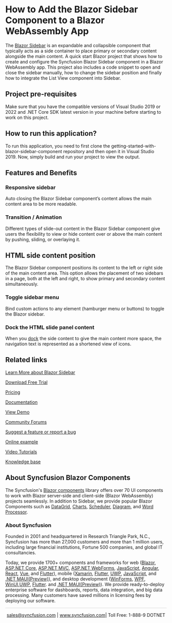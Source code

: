 # How to Add the Blazor Sidebar Component to a Blazor WebAssembly App

The [Blazor Sidebar](https://www.syncfusion.com/blazor-components/blazor-sidebar?utm_source=github&utm_medium=listing&utm_campaign=blazor-sidebar-github-samples) is an expandable and collapsible component that typically acts as a side container to place primary or secondary content alongside the main content. A quick start Blazor project that shows how to create and configure the Syncfusion Blazor Sidebar component in a Blazor WebAssembly app. This project also includes a code snippet to open and close the sidebar manually, how to change the sidebar position and finally how to integrate the List View component into Sidebar.

## Project pre-requisites
Make sure that you have the compatible versions of Visual Studio 2019 or 2022 and .NET Core SDK latest version in your machine before starting to work on this project.

## How to run this application?
To run this application, you need to first clone the getting-started-with-blazor-sidebar-component repository and then open it in Visual Studio 2019. Now, simply build and run your project to view the output.

## Features and Benefits

### Responsive sidebar

Auto closing the Blazor Sidebar component’s content allows the main content area to be more readable.

### Transition / Animation

Different types of slide-out content in the Blazor Sidebar component give users the flexibility to view or hide content over or above the main content by pushing, sliding, or overlaying it.

## HTML side content position

The Blazor Sidebar component positions its content to the left or right side of the main content area. This option allows the placement of two sidebars in a page, both at the left and right, to show primary and secondary content simultaneously.

### Toggle sidebar menu

Bind custom actions to any element (hamburger menu or buttons) to toggle the Blazor sidebar.

### Dock the HTML slide panel content

When you [dock](https://blazor.syncfusion.com/documentation/sidebar/docking-sidebar?utm_source=github&utm_medium=listing&utm_campaign=blazor-sidebar-github-samples) the side content to give the main content more space, the navigation text is represented as a shortened view of icons.

## Related links
[Learn More about Blazor Sidebar](https://www.syncfusion.com/blazor-components/blazor-sidebar?utm_source=github&utm_medium=listing&utm_campaign=blazor-sidebar-github-samples)

[Download Free Trial](https://www.syncfusion.com/downloads/blazor?utm_source=github&utm_medium=listing&utm_campaign=blazor-sidebar-github-samples)

[Pricing](https://www.syncfusion.com/sales/products/blazor?utm_source=github&utm_medium=listing&utm_campaign=blazor-sidebar-github-samples)

[Documentation](https://blazor.syncfusion.com/documentation/sidebar/getting-started?utm_source=github&utm_medium=listing&utm_campaign=blazor-sidebar-github-samples)

[View Demo](https://github.com/SyncfusionExamples/getting-started-with-blazor-sidebar-component?theme=bootstrap4?utm_source=github&utm_medium=listing&utm_campaign=blazor-sidebar-github-samples)

[Community Forums](https://www.syncfusion.com/forums/blazor-components?utm_source=github&utm_medium=listing&utm_campaign=blazor-sidebar-github-samples)

[Suggest a feature or report a bug](https://www.syncfusion.com/feedback/blazor-components?utm_source=github&utm_medium=listing&utm_campaign=blazor-sidebar-github-samples)

[Online example](https://blazor.syncfusion.com/demos/sidebar/default-functionalities?utm_source=github&utm_medium=listing&utm_campaign=blazor-sidebar-github-samples)

[Video Tutorials](https://www.syncfusion.com/tutorial-videos/blazor/sidebar?utm_source=github&utm_medium=listing&utm_campaign=blazor-sidebar-github-samples)

[Knowledge base](https://www.syncfusion.com/kb/blazor-components?utm_source=github&utm_medium=listing&utm_campaign=blazor-sidebar-github-samples)


## About Syncfusion Blazor Components
The Syncfusion's [Blazor components](https://www.syncfusion.com/blazor-components?utm_source=github&utm_medium=listing&utm_campaign=blazor-sidebar-github-samples) library offers over 70 UI components to work with Blazor server-side and client-side (Blazor WebAssembly) projects seamlessly. In addition to Sidebar, we provide popular Blazor Components such as [DataGrid](https://www.syncfusion.com/blazor-components/blazor-datagrid?utm_source=github&utm_medium=listing&utm_campaign=blazor-sidebar-github-samples), [Charts](https://www.syncfusion.com/blazor-components/blazor-charts?utm_source=github&utm_medium=listing&utm_campaign=blazor-sidebar-github-samples), [Scheduler](https://www.syncfusion.com/blazor-components/blazor-scheduler?utm_source=github&utm_medium=listing&utm_campaign=blazor-sidebar-github-samples), [Diagram](https://www.syncfusion.com/blazor-components/blazor-diagram?utm_source=github&utm_medium=listing&utm_campaign=blazor-sidebar-github-samples), and [Word Processor](https://www.syncfusion.com/blazor-components/blazor-word-processor?utm_source=github&utm_medium=listing&utm_campaign=blazor-sidebar-github-samples).

### About Syncfusion
Founded in 2001 and headquartered in Research Triangle Park, N.C., Syncfusion has more than 27,000 customers and more than 1 million users, including large financial institutions, Fortune 500 companies, and global IT consultancies.

Today, we provide 1700+ components and frameworks for web ([Blazor](https://www.syncfusion.com/blazor-components?utm_source=github&utm_medium=listing&utm_campaign=blazor-sidebar-github-samples), [ASP.NET Core](https://www.syncfusion.com/aspnet-core-ui-controls?utm_source=github&utm_medium=listing&utm_campaign=blazor-sidebar-github-samples), [ASP.NET MVC](https://www.syncfusion.com/aspnet-mvc-ui-controls?utm_source=github&utm_medium=listing&utm_campaign=blazor-sidebar-github-samples), [ASP.NET WebForms](https://www.syncfusion.com/jquery/aspnet-webforms-ui-controls?utm_source=github&utm_medium=listing&utm_campaign=blazor-sidebar-github-samples), [JavaScript](https://www.syncfusion.com/javascript-ui-controls?utm_source=github&utm_medium=listing&utm_campaign=blazor-sidebar-github-samples), [Angular](https://www.syncfusion.com/angular-ui-components?utm_source=github&utm_medium=listing&utm_campaign=blazor-sidebar-github-samples), [React](https://www.syncfusion.com/react-ui-components?utm_source=github&utm_medium=listing&utm_campaign=blazor-sidebar-github-samples), [Vue](https://www.syncfusion.com/vue-ui-components?utm_source=github&utm_medium=listing&utm_campaign=blazor-sidebar-github-samples), and [Flutter](https://www.syncfusion.com/flutter-widgets?utm_source=github&utm_medium=listing&utm_campaign=blazor-sidebar-github-samples)), mobile ([Xamarin](https://www.syncfusion.com/xamarin-ui-controls?utm_source=github&utm_medium=listing&utm_campaign=blazor-sidebar-github-samples), [Flutter](https://www.syncfusion.com/flutter-widgets?utm_source=github&utm_medium=listing&utm_campaign=blazor-sidebar-github-samples), [UWP](https://www.syncfusion.com/uwp-ui-controls?utm_source=github&utm_medium=listing&utm_campaign=blazor-sidebar-github-samples), [JavaScript](https://www.syncfusion.com/javascript-ui-controls?utm_source=github&utm_medium=listing&utm_campaign=blazor-sidebar-github-samples), and [.NET MAUI(Preview)](https://www.syncfusion.com/maui-controls?utm_source=github&utm_medium=listing&utm_campaign=blazor-sidebar-github-samples)), and desktop development ([WinForms](https://www.syncfusion.com/winforms-ui-controls?utm_source=github&utm_medium=listing&utm_campaign=blazor-sidebar-github-samples), [WPF](https://www.syncfusion.com/wpf-controls?utm_source=github&utm_medium=listing&utm_campaign=blazor-sidebar-github-samples), [WinUI](https://www.syncfusion.com/winui-controls?utm_source=github&utm_medium=listing&utm_campaign=blazor-sidebar-github-samples),[UWP](https://www.syncfusion.com/uwp-ui-controls?utm_source=github&utm_medium=listing&utm_campaign=blazor-sidebar-github-samples), [Flutter](https://www.syncfusion.com/flutter-widgets?utm_source=github&utm_medium=listing&utm_campaign=blazor-sidebar-github-samples). and [.NET MAUI(Preview)](https://www.syncfusion.com/maui-controls?utm_source=github&utm_medium=listing&utm_campaign=blazor-sidebar-github-samples)). We provide ready-to-deploy enterprise software for dashboards, reports, data integration, and big data processing. Many customers have saved millions in licensing fees by deploying our software.

<hr style="height:0.3px;border:none;color:lightgrey;background-color:lightgrey;" />

<p align="center">
<a href="mailto:sales@syncfusion.com?Subject=Syncfusion Blazor Sidebar - GitHub" target="_top">sales@syncfusion.com</a> | <a href="https://www.syncfusion.com?utm_source=github&utm_medium=listing&utm_campaign=blazor-sidebar-github-samples">www.syncfusion.com</a>| Toll Free: 1-888-9 DOTNET <br>
</p>
